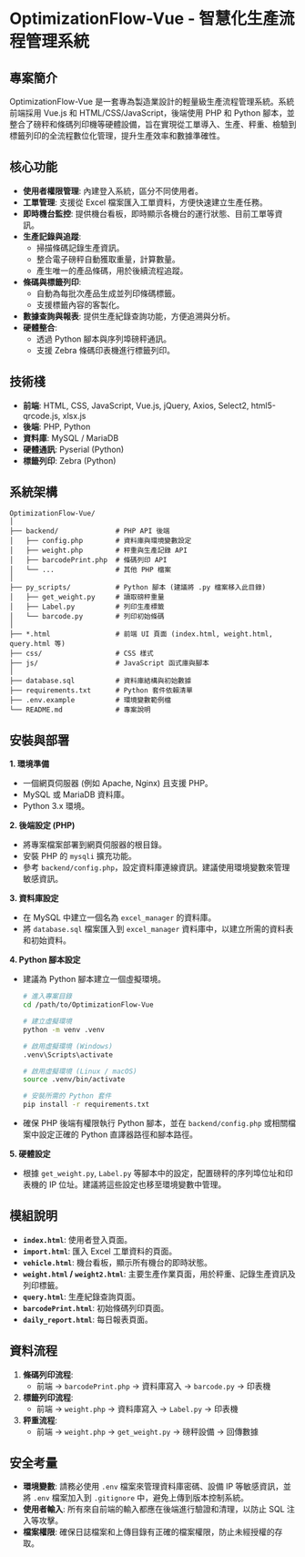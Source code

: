 # OptimizationFlow-Vue - 智慧化生產流程管理系統

## 專案簡介

OptimizationFlow-Vue 是一套專為製造業設計的輕量級生產流程管理系統。系統前端採用 Vue.js 和 HTML/CSS/JavaScript，後端使用 PHP 和 Python 腳本，並整合了磅秤和條碼列印機等硬體設備，旨在實現從工單導入、生產、秤重、檢驗到標籤列印的全流程數位化管理，提升生產效率和數據準確性。

## 核心功能

- **使用者權限管理**: 內建登入系統，區分不同使用者。
- **工單管理**: 支援從 Excel 檔案匯入工單資料，方便快速建立生產任務。
- **即時機台監控**: 提供機台看板，即時顯示各機台的運行狀態、目前工單等資訊。
- **生產記錄與追蹤**:
    - 掃描條碼記錄生產資訊。
    - 整合電子磅秤自動獲取重量，計算數量。
    - 產生唯一的產品條碼，用於後續流程追蹤。
- **條碼與標籤列印**:
    - 自動為每批次產品生成並列印條碼標籤。
    - 支援標籤內容的客製化。
- **數據查詢與報表**: 提供生產紀錄查詢功能，方便追溯與分析。
- **硬體整合**:
    - 透過 Python 腳本與序列埠磅秤通訊。
    - 支援 Zebra 條碼印表機進行標籤列印。

## 技術棧

- **前端**: HTML, CSS, JavaScript, Vue.js, jQuery, Axios, Select2, html5-qrcode.js, xlsx.js
- **後端**: PHP, Python
- **資料庫**: MySQL / MariaDB
- **硬體通訊**: Pyserial (Python)
- **標籤列印**: Zebra (Python)

## 系統架構

```
OptimizationFlow-Vue/
│
├── backend/              # PHP API 後端
│   ├── config.php        # 資料庫與環境變數設定
│   ├── weight.php        # 秤重與生產記錄 API
│   ├── barcodePrint.php  # 條碼列印 API
│   └── ...               # 其他 PHP 檔案
│
├── py_scripts/           # Python 腳本 (建議將 .py 檔案移入此目錄)
│   ├── get_weight.py     # 讀取磅秤重量
│   ├── Label.py          # 列印生產標籤
│   └── barcode.py        # 列印初始條碼
│
├── *.html                # 前端 UI 頁面 (index.html, weight.html, query.html 等)
├── css/                  # CSS 樣式
├── js/                   # JavaScript 函式庫與腳本
│
├── database.sql          # 資料庫結構與初始數據
├── requirements.txt      # Python 套件依賴清單
├── .env.example          # 環境變數範例檔
└── README.md             # 專案說明
```

## 安裝與部署

**1. 環境準備**
   - 一個網頁伺服器 (例如 Apache, Nginx) 且支援 PHP。
   - MySQL 或 MariaDB 資料庫。
   - Python 3.x 環境。

**2. 後端設定 (PHP)**
   - 將專案檔案部署到網頁伺服器的根目錄。
   - 安裝 PHP 的 `mysqli` 擴充功能。
   - 參考 `backend/config.php`，設定資料庫連線資訊。建議使用環境變數來管理敏感資訊。

**3. 資料庫設定**
   - 在 MySQL 中建立一個名為 `excel_manager` 的資料庫。
   - 將 `database.sql` 檔案匯入到 `excel_manager` 資料庫中，以建立所需的資料表和初始資料。

**4. Python 腳本設定**
   - 建議為 Python 腳本建立一個虛擬環境。
     ```bash
     # 進入專案目錄
     cd /path/to/OptimizationFlow-Vue

     # 建立虛擬環境
     python -m venv .venv

     # 啟用虛擬環境 (Windows)
     .venv\Scripts\activate

     # 啟用虛擬環境 (Linux / macOS)
     source .venv/bin/activate

     # 安裝所需的 Python 套件
     pip install -r requirements.txt
     ```
   - 確保 PHP 後端有權限執行 Python 腳本，並在 `backend/config.php` 或相關檔案中設定正確的 Python 直譯器路徑和腳本路徑。

**5. 硬體設定**
   - 根據 `get_weight.py`, `Label.py` 等腳本中的設定，配置磅秤的序列埠位址和印表機的 IP 位址。建議將這些設定也移至環境變數中管理。

## 模組說明

- **`index.html`**: 使用者登入頁面。
- **`import.html`**: 匯入 Excel 工單資料的頁面。
- **`vehicle.html`**: 機台看板，顯示所有機台的即時狀態。
- **`weight.html` / `weight2.html`**: 主要生產作業頁面，用於秤重、記錄生產資訊及列印標籤。
- **`query.html`**: 生產紀錄查詢頁面。
- **`barcodePrint.html`**: 初始條碼列印頁面。
- **`daily_report.html`**: 每日報表頁面。

## 資料流程

1. **條碼列印流程**:
   - 前端 → `barcodePrint.php` → 資料庫寫入 → `barcode.py` → 印表機
2. **標籤列印流程**:
   - 前端 → `weight.php` → 資料庫寫入 → `Label.py` → 印表機
3. **秤重流程**:
   - 前端 → `weight.php` → `get_weight.py` → 磅秤設備 → 回傳數據

## 安全考量

- **環境變數**: 請務必使用 `.env` 檔案來管理資料庫密碼、設備 IP 等敏感資訊，並將 `.env` 檔案加入到 `.gitignore` 中，避免上傳到版本控制系統。
- **使用者輸入**: 所有來自前端的輸入都應在後端進行驗證和清理，以防止 SQL 注入等攻擊。
- **檔案權限**: 確保日誌檔案和上傳目錄有正確的檔案權限，防止未經授權的存取。
